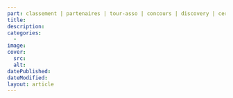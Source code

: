 ```yaml
---
part: classement | partenaires | tour-asso | concours | discovery | ceremonie-finale
title:
description:
categories:
  - 
image:
cover:
  src:
  alt:
datePublished:
dateModified:
layout: article
---
```


<!-- Write your content here. -->
